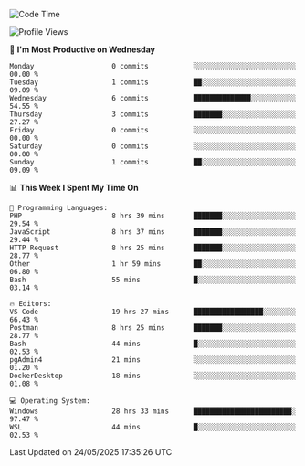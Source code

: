 <!--START_SECTION:waka-->
![Code Time](http://img.shields.io/badge/Code%20Time-5%2C024%20hrs%2055%20mins-blue)

![Profile Views](http://img.shields.io/badge/Profile%20Views-8-blue)

📅 **I'm Most Productive on Wednesday** 

```text
Monday                   0 commits           ░░░░░░░░░░░░░░░░░░░░░░░░░   00.00 % 
Tuesday                  1 commits           ██░░░░░░░░░░░░░░░░░░░░░░░   09.09 % 
Wednesday                6 commits           ██████████████░░░░░░░░░░░   54.55 % 
Thursday                 3 commits           ███████░░░░░░░░░░░░░░░░░░   27.27 % 
Friday                   0 commits           ░░░░░░░░░░░░░░░░░░░░░░░░░   00.00 % 
Saturday                 0 commits           ░░░░░░░░░░░░░░░░░░░░░░░░░   00.00 % 
Sunday                   1 commits           ██░░░░░░░░░░░░░░░░░░░░░░░   09.09 % 
```


📊 **This Week I Spent My Time On** 

```text
💬 Programming Languages: 
PHP                      8 hrs 39 mins       ███████░░░░░░░░░░░░░░░░░░   29.54 % 
JavaScript               8 hrs 37 mins       ███████░░░░░░░░░░░░░░░░░░   29.44 % 
HTTP Request             8 hrs 25 mins       ███████░░░░░░░░░░░░░░░░░░   28.77 % 
Other                    1 hr 59 mins        ██░░░░░░░░░░░░░░░░░░░░░░░   06.80 % 
Bash                     55 mins             █░░░░░░░░░░░░░░░░░░░░░░░░   03.14 % 

🔥 Editors: 
VS Code                  19 hrs 27 mins      █████████████████░░░░░░░░   66.43 % 
Postman                  8 hrs 25 mins       ███████░░░░░░░░░░░░░░░░░░   28.77 % 
Bash                     44 mins             █░░░░░░░░░░░░░░░░░░░░░░░░   02.53 % 
pgAdmin4                 21 mins             ░░░░░░░░░░░░░░░░░░░░░░░░░   01.20 % 
DockerDesktop            18 mins             ░░░░░░░░░░░░░░░░░░░░░░░░░   01.08 % 

💻 Operating System: 
Windows                  28 hrs 33 mins      ████████████████████████░   97.47 % 
WSL                      44 mins             █░░░░░░░░░░░░░░░░░░░░░░░░   02.53 % 
```


 Last Updated on 24/05/2025 17:35:26 UTC
<!--END_SECTION:waka-->

